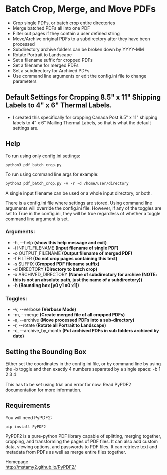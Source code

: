 # Batch Crop, Merge, and Move PDFs

- Crop single PDFs, or batch crop entire directories
- Merge batched PDFs all into one PDF
- Filter out pages if they contain a user defined string
- Move/Archive original PDFs to a subdirectory after they have been processed
- Subdirectory archive folders can be broken down by YYYY-MM
- Rotate Portrait to Landscape
- Set a filename suffix for cropped PDFs
- Set a filename for merged PDFs
- Set a subdirectory for Archived PDFs
- Use command line arguments or edit the config.ini file to change parameters

## Default Settings for Cropping 8.5" x 11" Shipping Labels to 4" x 6" Thermal Labels.

- I created this specifically for cropping Canada Post 8.5" x 11" shipping labels to 4" x 6" Mailing Thermal Labels, so that is what the default settings are.

## Help

To run using only config.ini settings:

`python3 pdf_batch_crop.py`

To run using command line args for example:

`python3 pdf_batch_crop.py -v -r -d /home/user/directory`

A single input filename can be used or a whole input directory, or both.

There is a config.ini file where settings are stored. Using command line arguments will override the config.ini file. However, if any of the toggles are set to True in the config.ini, they will be true regardless of whether a toggle command line argument is set.

### Arguments:
- -h, --help **(show this help message and exit)**
- -i INPUT_FILENAME **(Input filename of single PDF)**
- -o OUTPUT_FILENAME **(Output filename of merged PDF)**
- -f FILTER **(Do not crop pages containing this text)**
- -s SUFFIX **(Cropped PDF filename suffix)**
- -d DIRECTORY **(Directory to batch crop)**
- -x ARCHIVED_DIRECTORY **(Name of subdirectory for archive (NOTE: this is not an absolute path, just the name of a subdirectory))**
- -b **(Bounding box [y0 y1 x0 x1])**

### Toggles:
- -v, --verbose         **(Verbose Mode)**
- -m, --merge           **(Create merged file of all cropped PDFs)**
- -a, --archive         **(Move processed PDFs into a sub-directory)**
- -r, --rotate          **(Rotate all Portrait to Landscape)**
- -c, --archive_by_month  **(Put archived PDFs in sub folders archived by date)**

## Setting the Bounding Box

Either set the coordinates in the config.ini file, or by command line by using the -b toggle and then exactly 4 numbers separated by a single space:
-b 1 2 3 4

This has to be set using trial and error for now. Read PyPDF2 documentation for more information.

## Requirements

You will need PyPDF2:

`pip install PyPDF2`

PyPDF2 is a pure-python PDF library capable of splitting, merging together, cropping, and transforming the pages of PDF files. It can also add custom data, viewing options, and passwords to PDF files. It can retrieve text and metadata from PDFs as well as merge entire files together.

Homepage  
http://mstamy2.github.io/PyPDF2/
